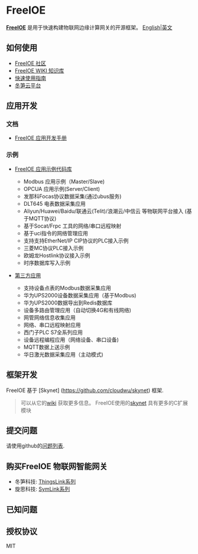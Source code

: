# FreeIOE

**[FreeIOE](http://freeioe.org)** 是用于快速构建物联网边缘计算网关的开源框架。 [English|英文](/README.md)

## 如何使用

* [FreeIOE 社区](http://freeioe.org)
* [FreeIOE WIKI 知识库](http://wiki.freeioe.org)
* [快速使用指南](http://help.cloud.thingsroot.com/quick_start/)
* [冬笋云平台](http://cloud.thingsroot.com)

## 应用开发

### 文档

* [FreeIOE 应用开发手册](https://freeioe.gitbook.io/doc/)

### 示例

* [FreeIOE 应用示例代码库](https://github.com/freeioe/freeioe_example_apps)
  * Modbus 应用示例（Master/Slave)
  * OPCUA 应用示例(Server/Client)
  * 发那科Focas协议数据采集(通过ubus服务)
  * DLT645 电表数据采集应用
  * Aliyun/Huawei/Baidu/联通云(Telit)/浪潮云/中信云 等物联网平台接入 (基于MQTT协议)
  * 基于Socat/Frpc 工具的网络/串口远程映射
  * 基于uci指令的网络管理应用
  * 支持支持EtherNet/IP CIP协议的PLC接入示例
  * 三菱MC协议PLC接入示例
  * 欧姆龙Hostlink协议接入示例
  * 时序数据库写入示例

* [第三方应用](https://github.com/viccom/myfreeioe_apps)
  * 支持设备点表的Modbus数据采集应用
  * 华为UPS2000设备数据采集应用（基于Modbus)
  * 华为UPS2000数据导出到Redis数据库
  * 设备多路由管理应用（自动切换4G和有线网络)
  * 网管网络信息收集应用
  * 网络、串口远程映射应用
  * 西门子PLC S7全系列应用
  * 设备远程编程应用（网络设备、串口设备)
  * MQTT数据上送示例
  * 华日激光数据采集应用（主动模式)

## 框架开发

FreeIOE 基于 [Skynet] (https://github.com/cloudwu/skynet) 框架.

> 可以从它的[wiki](https://github.com/cloudwu/skynet/wiki) 获取更多信息。
> FreeIOE使用的[skynet](https://github.com/srdgame/skynet) 具有更多的C扩展模块

## 提交问题

请使用github的[问题列表](https://github.com/freeioe/freeioe/issues).

## 购买FreeIOE 物联网智能网关

* 冬笋科技: [ThingsLink系列](https://www.thingsroot.com/product/)
* 旋思科技: [SymLink系列](http://www.symid.com/)

## 已知问题

## 授权协议

MIT
